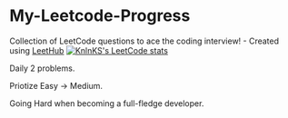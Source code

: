 # My-Leetcode-Progress
Collection of LeetCode questions to ace the coding interview! - Created using [LeetHub](https://github.com/QasimWani/LeetHub)
[![KnlnKS's LeetCode stats](https://leetcode-stats-six.vercel.app/?username=DuyVu285)](https://github.com/KnlnKS/leetcode-stats)

Daily 2 problems.

Priotize Easy -> Medium.

Going Hard when becoming a full-fledge developer.
